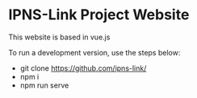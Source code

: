 # IPNS-Link Project Website
This website is based in vue.js

To run a development version, use the steps below:
- git clone https://github.com/ipns-link/
- npm i
- npm run serve
